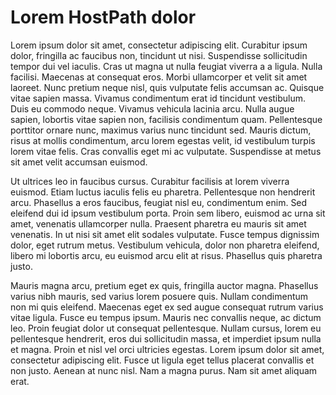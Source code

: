 # Lorem HostPath dolor

Lorem ipsum dolor sit amet, consectetur adipiscing elit. Curabitur ipsum dolor, fringilla ac faucibus non, tincidunt ut nisi. Suspendisse sollicitudin tempor dui vel iaculis. Cras ut magna ut nulla feugiat viverra a a ligula. Nulla facilisi. Maecenas at consequat eros. Morbi ullamcorper et velit sit amet laoreet. Nunc pretium neque nisl, quis vulputate felis accumsan ac. Quisque vitae sapien massa. Vivamus condimentum erat id tincidunt vestibulum. Duis eu commodo neque. Vivamus vehicula lacinia arcu. Nulla augue sapien, lobortis vitae sapien non, facilisis condimentum quam. Pellentesque porttitor ornare nunc, maximus varius nunc tincidunt sed. Mauris dictum, risus at mollis condimentum, arcu lorem egestas velit, id vestibulum turpis lorem vitae felis. Cras convallis eget mi ac vulputate. Suspendisse at metus sit amet velit accumsan euismod.

Ut ultrices leo in faucibus cursus. Curabitur facilisis at lorem viverra euismod. Etiam luctus iaculis felis eu pharetra. Pellentesque non hendrerit arcu. Phasellus a eros faucibus, feugiat nisl eu, condimentum enim. Sed eleifend dui id ipsum vestibulum porta. Proin sem libero, euismod ac urna sit amet, venenatis ullamcorper nulla. Praesent pharetra eu mauris sit amet venenatis. In ut nisi sit amet elit sodales vulputate. Fusce tempus dignissim dolor, eget rutrum metus. Vestibulum vehicula, dolor non pharetra eleifend, libero mi lobortis arcu, eu euismod arcu elit at risus. Phasellus quis pharetra justo.

Mauris magna arcu, pretium eget ex quis, fringilla auctor magna. Phasellus varius nibh mauris, sed varius lorem posuere quis. Nullam condimentum non mi quis eleifend. Maecenas eget ex sed augue consequat rutrum varius vitae ligula. Fusce eu tempus ipsum. Mauris nec convallis neque, ac dictum leo. Proin feugiat dolor ut consequat pellentesque. Nullam cursus, lorem eu pellentesque hendrerit, eros dui sollicitudin massa, et imperdiet ipsum nulla et magna. Proin et nisl vel orci ultricies egestas. Lorem ipsum dolor sit amet, consectetur adipiscing elit. Fusce ut ligula eget tellus placerat convallis et non justo. Aenean at nunc nisl. Nam a magna purus. Nam sit amet aliquam erat.

